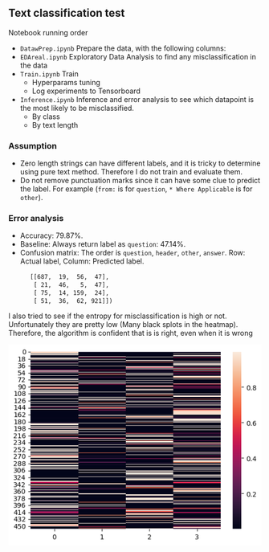 ## Text classification test

Notebook running order
- `DatawPrep.ipynb` Prepare the data, with the following columns:
- `EDAreal.ipynb` Exploratory Data Analysis to find any misclassification in the data
- `Train.ipynb` Train
  - Hyperparams tuning
  - Log experiments to Tensorboard  
- `Inference.ipynb` Inference and error analysis to see which datapoint is the most likely to be misclassified.
  - By class
  - By text length
  
### Assumption
- Zero length strings can have different labels, and it is tricky to determine using pure text method. Therefore I do not train and evaluate them.
- Do not remove punctuation marks since it can have some clue to predict the label. For example (`from:` is for `question`, `* Where Applicable` is for `other`).
### Error analysis
- Accuracy: 79.87%.
- Baseline: Always return label as `question`: 47.14%.
- Confusion matrix: The order is `question`, `header`, `other`, `answer`. Row: Actual label, Column: Predicted label.
```
      [[687,  19,  56,  47],
       [ 21,  46,   5,  47],
       [ 75,  14, 159,  24],
       [ 51,  36,  62, 921]])
```
I also tried to see if the entropy for misclassification is high or not. Unfortunately they are pretty low (Many black splots in the heatmap). Therefore, the algorithm is confident that is is right, even when it is wrong

![](haetmap.png)
